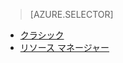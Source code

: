 > [AZURE.SELECTOR]
- [クラシック](../articles/virtual-machines/virtual-machines-linux-classic-troubleshoot-deployment-new-vm.md)
- [リソース マネージャー](../articles/virtual-machines/virtual-machines-linux-troubleshoot-deployment-new-vm.md)

